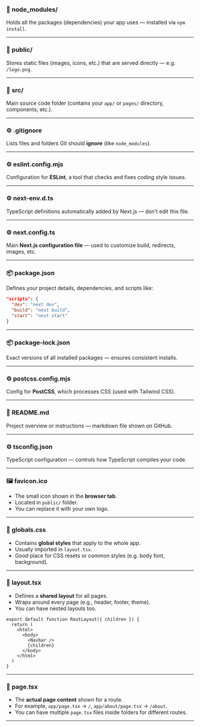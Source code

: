 ### 📁 **node_modules/**

Holds all the packages (dependencies) your app uses — installed via `npm install`.

---

### 📁 **public/**

Stores static files (images, icons, etc.) that are served directly — e.g. `/logo.png`.

---

### 📁 **src/**

Main source code folder (contains your `app/` or `pages/` directory, components, etc.).

---

### ⚙️ **.gitignore**

Lists files and folders Git should **ignore** (like `node_modules`).

---

### ⚙️ **eslint.config.mjs**

Configuration for **ESLint**, a tool that checks and fixes coding style issues.

---

### ⚙️ **next-env.d.ts**

TypeScript definitions automatically added by Next.js — don’t edit this file.

---

### ⚙️ **next.config.ts**

Main **Next.js configuration file** — used to customize build, redirects, images, etc.

---

### 📦 **package.json**

Defines your project details, dependencies, and scripts like:

```json
"scripts": {
  "dev": "next dev",
  "build": "next build",
  "start": "next start"
}
```

---

### 📦 **package-lock.json**

Exact versions of all installed packages — ensures consistent installs.

---

### ⚙️ **postcss.config.mjs**

Config for **PostCSS**, which processes CSS (used with Tailwind CSS).

---

### 📘 **README.md**

Project overview or instructions — markdown file shown on GitHub.

---

### ⚙️ **tsconfig.json**

TypeScript configuration — controls how TypeScript compiles your code.

---

### 🖼️ **favicon.ico**

* The small icon shown in the **browser tab**.
* Located in `public/` folder.
* You can replace it with your own logo.

---

### 🎨 **globals.css**

* Contains **global styles** that apply to the whole app.
* Usually imported in `layout.tsx`.
* Good place for CSS resets or common styles (e.g. body font, background).

---

### 🧩 **layout.tsx**

* Defines a **shared layout** for all pages.
* Wraps around every page (e.g., header, footer, theme).
* You can have nested layouts too.

```tsx
export default function RootLayout({ children }) {
  return (
    <html>
      <body>
        <Navbar />
        {children}
      </body>
    </html>
  )
}
```

---

### 📄 **page.tsx**

* The **actual page content** shown for a route.
* For example, `app/page.tsx` → `/`, `app/about/page.tsx` → `/about`.
* You can have multiple `page.tsx` files inside folders for different routes.

---

